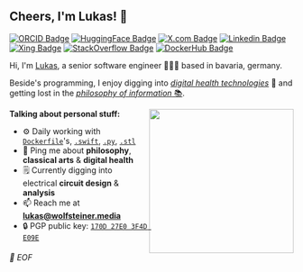 ## Cheers, I'm Lukas! 👋

[![ORCID Badge](https://img.shields.io/badge/ORCID-b2cb58?style=flat-square&logo=orcid&logoColor=black&link=https://lukas.wolfsteiner.media/links/orcid)](https://lukas.wolfsteiner.media/links/orcid)
[![HuggingFace Badge](https://img.shields.io/badge/HuggingFace-ecd552?style=flat-square&logo=huggingface&logoColor=black&link=https://huggingface.co/dotwee)](https://huggingface.co/dotwee/)
[![X.com Badge](https://img.shields.io/badge/X-000000?style=flat-square&logo=X&logoColor=white&link=https://x.com/dnkncht/)](https://x.com/dnkncht/)
[![Linkedin Badge](https://img.shields.io/badge/LinkedIn-2867b2?style=flat-square&logo=Linkedin&logoColor=white&link=https://lukas.wolfsteiner.media/links/linkedin)](https://lukas.wolfsteiner.media/links/linkedin)
[![Xing Badge](https://img.shields.io/badge/Xing-006567?style=flat-square&logo=xing&logoColor=white&link=https://lukas.wolfsteiner.media/links/xing)](https://lukas.wolfsteiner.media/links/xing)
[![StackOverflow Badge](https://img.shields.io/badge/StackOverflow-f48024?style=flat-square&logo=keybase&logoColor=white&link=https://lukas.wolfsteiner.media/links/stackoverflow)](https://lukas.wolfsteiner.media/links/stackoverflow)
[![DockerHub Badge](https://img.shields.io/badge/DockerHub-2496ED?style=flat-square&logo=docker&logoColor=white&link=https://lukas.wolfsteiner.media/links/dockerhub)](https://lukas.wolfsteiner.media/links/dockerhub)  

Hi, I'm [Lukas](https://lukas.wolfsteiner.media/), a senior software engineer 👨🏻‍💻 based in bavaria, germany.

Beside's programming, I enjoy digging into [_digital health technologies_](https://www.fda.gov/medical-devices/digital-health-center-excellence/what-digital-health) 🧬 and getting lost in the [_philosophy of information_ 📚](https://en.wikipedia.org/wiki/Philosophy_of_information).  

<img align="right" width="256" src="https://i.redd.it/42gyr1spwoq31.jpg" />
<img align="right" width="0" height="0" referrerpolicy="no-referrer-when-downgrade" src="https://matm.dotwee.de/matm.php?idsite=11&rec=1&amp;action_name=GitHub+Profile" alt="" />

**Talking about personal stuff:**

- ⚙️ Daily working with [`Dockerfile`](https://github.com/dotWee?tab=repositories&q=docker)'s, [`.swift`](https://github.com/dotWee?tab=repositories&language=swift), [`.py`](https://github.com/dotWee?tab=repositories&language=python), [`.stl`](https://github.com/dotWee/things)
- 💬 Ping me about **philosophy**, **classical arts** & **digital health**
- 🗒 Currently digging into electrical **circuit design** & **analysis**
- 📫 Reach me at **lukas@wolfsteiner.media**
- 🔒 PGP public key: [`170D 27E0 3F4D E09E`](https://keybase.io/dotwee/pgp_keys.asc)

###### 💾 EOF

